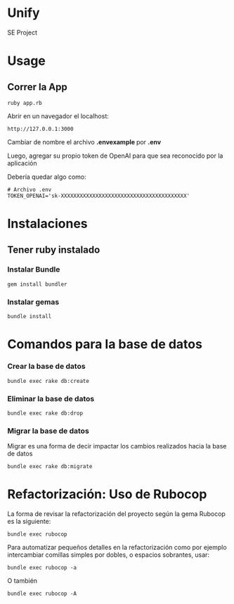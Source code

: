 # Unify
SE Project

# Usage
## Correr la App
```
ruby app.rb
```

Abrir en un navegador el localhost:
```
http://127.0.0.1:3000
```

Cambiar de nombre el archivo <b> .envexample </b> por <b> .env </b>

Luego, agregar su propio token de OpenAI para que sea reconocido por la aplicación

Debería quedar algo como:
```
# Archivo .env
TOKEN_OPENAI='sk-XXXXXXXXXXXXXXXXXXXXXXXXXXXXXXXXXXXXXXXX'
```

# Instalaciones
## Tener ruby instalado

### Instalar Bundle
```
gem install bundler
```

### Instalar gemas
```
bundle install 
```

# Comandos para la base de datos
### Crear la base de datos
```
bundle exec rake db:create
```

### Eliminar la base de datos
```
bundle exec rake db:drop
```

### Migrar la base de datos
Migrar es una forma de decir impactar los cambios realizados hacia la base de datos

```
bundle exec rake db:migrate
```

# Refactorización: Uso de Rubocop
La forma de revisar la refactorización del proyecto según la gema Rubocop es la siguiente:
```
bundle exec rubocop
```
Para automatizar pequeños detalles en la refactorización como por ejemplo intercambiar comillas simples por dobles, o espacios sobrantes, usar:
```
bundle exec rubocop -a
```

O también

```
bundle exec rubocop -A
```
